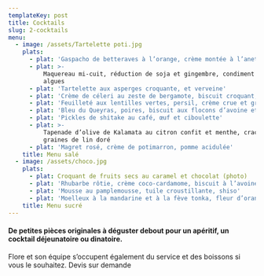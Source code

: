 ```yaml
---
templateKey: post
title: Cocktails
slug: 2-cocktails
menu:
  - image: /assets/Tartelette poti.jpg
    plats:
      - plat: 'Gaspacho de betteraves à l’orange, crème montée à l’aneth (photo)'
      - plat: >-
          Maquereau mi-cuit, réduction de soja et gingembre, condiment aux
          algues
      - plat: 'Tartelette aux asperges croquante, et verveine'
      - plat: 'Crème de céleri au zeste de bergamote, biscuit croquant, poutargue'
      - plat: 'Feuilleté aux lentilles vertes, persil, crème crue et grenade (photo)'
      - plat: 'Bleu du Queyras, poires, biscuit aux flocons d’avoine et poivre noir'
      - plat: 'Pickles de shitake au café, œuf et ciboulette'
      - plat: >-
          Tapenade d’olive de Kalamata au citron confit et menthe, crackers de
          graines de lin doré
      - plat: 'Magret rosé, crème de potimarron, pomme acidulée'
    title: Menu salé
  - image: /assets/choco.jpg
    plats:
      - plat: Croquant de fruits secs au caramel et chocolat (photo)
      - plat: 'Rhubarbe rôtie, crème coco-cardamome, biscuit à l’avoine'
      - plat: 'Mousse au pamplemousse, tuile croustillante, shiso'
      - plat: 'Moelleux à la mandarine et à la fève tonka, fleur d’oranger'
    title: Menu sucré
---
```

#### De petites pièces originales à déguster debout pour un apéritif, un cocktail déjeunatoire ou dinatoire.

Flore et son équipe s’occupent également du service et des boissons si vous le souhaitez. Devis sur demande
